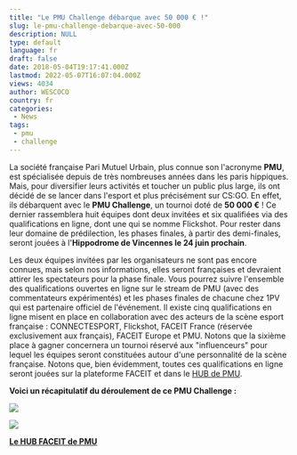 ```yaml
---
title: "Le PMU Challenge débarque avec 50 000 € !"
slug: le-pmu-challenge-debarque-avec-50-000
description: NULL
type: default
language: fr
draft: false
date: 2018-05-04T19:17:41.000Z
lastmod: 2022-05-07T16:07:04.000Z
views: 4034
author: WESCOCO
country: fr
categories:
 - News
tags:
 - pmu
 - challenge
---
```

La société française Pari Mutuel Urbain, plus connue son l'acronyme **PMU**, est spécialisée depuis de très nombreuses années dans les paris hippiques. Mais, pour diversifier leurs activités et toucher un public plus large, ils ont décidé de se lancer dans l'esport et plus précisément sur CS:GO. En effet, ils débarquent avec le **PMU Challenge**, un tournoi doté de **50 000 €** ! Ce dernier rassemblera huit équipes dont deux invitées et six qualifiées via des qualifications en ligne, dont une qui se nomme Flickshot. Pour rester dans leur domaine de prédilection, les phases finales, à partir des demi-finales, seront jouées à l'**Hippodrome de Vincennes le 24 juin prochain**. 

Les deux équipes invitées par les organisateurs ne sont pas encore connues, mais selon nos informations, elles seront françaises et devraient attirer les spectateurs pour la phase finale. Vous pourrez suivre l'ensemble des qualifications ouvertes en ligne sur le stream de PMU (avec des commentateurs expérimentés) et les phases finales de chacune chez 1PV qui est partenaire officiel de l'événement. Il existe cinq qualifications en ligne misent en place en collaboration avec des acteurs de la scène esport française : CONNECTESPORT, Flickshot, FACEIT France (réservée exclusivement aux français), FACEIT Europe et PMU. Notons que la sixième place à gagner concernera un tournoi réservé aux "influenceurs" pour lequel les équipes seront constituées autour d'une personnalité de la scène française. Notons que, bien évidemment, toutes ces qualifications en ligne seront jouées sur la plateforme FACEIT et dans le [HUB de PMU](https://www.faceit.com/en/organizers/dfb4d24c-04e5-4f82-8410-4102bc2edf07/PMU%20eSport).

**Voici un récapitulatif du déroulement de ce PMU Challenge :**

![](https://flickshot-ue.s3.eu-west-2.amazonaws.com/flickshot/article/5aec9a2a59910/images/9rAu3eGUVHlkFSfFOOecSrQIiPjKqn5XaL872myq.png)

![](https://flickshot-ue.s3.eu-west-2.amazonaws.com/flickshot/article/5aec9a2a59910/images/FqfvNegR2bBF54cElwfdBYAp73vHBbHfm08UEUmv.png)

[**Le HUB FACEIT de PMU**](https://www.faceit.com/en/organizers/dfb4d24c-04e5-4f82-8410-4102bc2edf07/PMU%20eSport)
